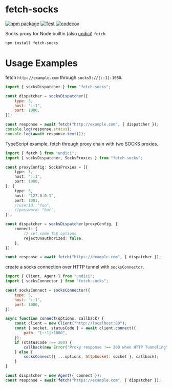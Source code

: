 # fetch-socks

[![npm package](https://img.shields.io/npm/v/fetch-socks.svg)](https://npmjs.com/package/fetch-socks)
[![Test](https://github.com/Kaciras/fetch-socks/actions/workflows/test.yml/badge.svg)](https://github.com/Kaciras/fetch-socks/actions/workflows/test.yml)
[![codecov](https://codecov.io/gh/Kaciras/fetch-socks/branch/master/graph/badge.svg?token=DJLSKIKYBJ)](https://codecov.io/gh/Kaciras/fetch-socks)

Socks proxy for Node builtin (also [undici](https://github.com/nodejs/undici)) `fetch`.

```shell
npm install fetch-socks
```

# Usage Examples

fetch `http://example.com` through `socks5://[::1]:1080`.

```javascript
import { socksDispatcher } from "fetch-socks";

const dispatcher = socksDispatcher({
    type: 5,
    host: "::1",
    port: 1080,
});

const response = await fetch("http://example.com", { dispatcher });
console.log(response.status);
console.log(await response.text());
```

TypeScript example, fetch through proxy chain with two SOCKS proxies.

```typescript
import { fetch } from "undici";
import { socksDispatcher, SocksProxies } from "fetch-socks";

const proxyConfig: SocksProxies = [{
    type: 5,
    host: "::1",
    port: 1080,
}, {
    type: 5,
    host: "127.0.0.1",
    port: 1081,
    //userId: "foo",
    //password: "bar",
}];

const dispatcher = socksDispatcher(proxyConfig, {
    connect: {
        // set some TLS options
        rejectUnauthorized: false,
    },
});

const response = await fetch("https://example.com", { dispatcher });
```

create a socks connection over HTTP tunnel with `socksConnector`.

```javascript
import { Client, Agent } from "undici";
import { socksConnector } from "fetch-socks";

const socksConnect = socksConnector({
	type: 5,
	host: "::1",
	port: 1080,
});

async function connect(options, callback) {
	const client = new Client("http://localhost:80");
	const { socket, statusCode } = await client.connect({
		path: "[::1]:1080",
	});
	if (statusCode !== 200) {
		callback(new Error("Proxy response !== 200 when HTTP Tunneling"));
	} else {
		socksConnect({ ...options, httpSocket: socket }, callback);
	}
}

const dispatcher = new Agent({ connect });
const response = await fetch("https://example.com", { dispatcher });
```
